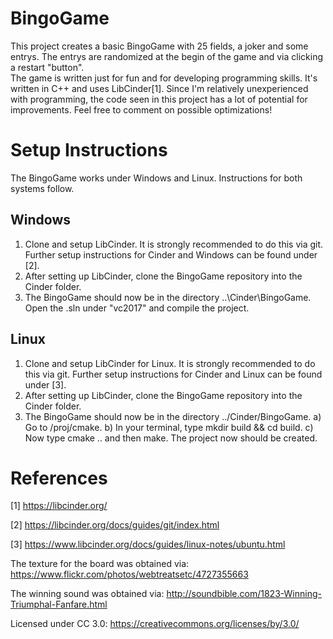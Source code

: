 # BingoGame

This project creates a basic BingoGame with 25 fields, a joker and some entrys. The entrys are randomized at the begin of the game and via clicking a restart "button".\
The game is written just for fun and for developing programming skills. It's written in C++ and uses LibCinder[1]. 
Since I'm relatively unexperienced with programming, the code seen in this project has a lot of potential for improvements. Feel free to comment on possible optimizations!

# Setup Instructions

The BingoGame works under Windows and Linux. Instructions for both systems follow.

## Windows

1. Clone and setup LibCinder. It is strongly recommended to do this via git. Further setup instructions for Cinder and Windows can be found under [2].
2. After setting up LibCinder, clone the BingoGame repository into the Cinder folder.
3. The BingoGame should now be in the directory ..\Cinder\BingoGame. Open the .sln under "vc2017" and compile the project.

## Linux

1. Clone and setup LibCinder for Linux. It is strongly recommended to do this via git. Further setup instructions for Cinder and Linux can be found under [3].
2. After setting up LibCinder, clone the BingoGame repository into the Cinder folder.
3. The BingoGame should now be in the directory ../Cinder/BingoGame. 
a) Go to /proj/cmake.
b) In your terminal, type mkdir build && cd build.
c) Now type cmake .. and then make. The project now should be created.

# References

[1] https://libcinder.org/

[2] https://libcinder.org/docs/guides/git/index.html

[3] https://www.libcinder.org/docs/guides/linux-notes/ubuntu.html

The texture for the board was obtained via:
https://www.flickr.com/photos/webtreatsetc/4727355663

The winning sound was obtained via:
http://soundbible.com/1823-Winning-Triumphal-Fanfare.html

Licensed under CC 3.0:
https://creativecommons.org/licenses/by/3.0/
